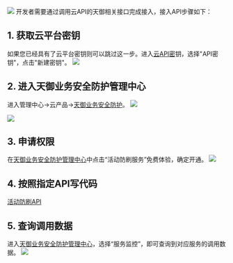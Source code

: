 ![](https://mc.qcloudimg.com/static/img/8ca9a05cd0eb30cd31a5f96aeab656f8/image.png)
开发者需要通过调用云API的天御相关接口完成接入，接入API步骤如下：

## 1. 获取云平台密钥
如果您已经具有了云平台密钥则可以跳过这一步。进入[云API密](http://console.tce.fsphere.cn/capi)钥，选择"API密钥"，点击"新建密钥"。
![](https://mc.qcloudimg.com/static/img/fd83fe8c74b72782340dd0f765c72b0d/image.png)

## 2. 进入天御业务安全防护管理中心
进入管理中心->云产品->[天御业务安全防护](http://console.tce.fsphere.cn/tianyu/overview)。
![](https://mc.qcloudimg.com/static/img/c27f47c4d334cee1fb94d8d8da3c62f0/image.png)

![](https://mc.qcloudimg.com/static/img/a3621dad678296cece106b38e9909df8/image.png)

## 3. 申请权限
在[天御业务安全防护管理中心](http://console.tce.fsphere.cn/tianyu/overview)中点击“活动防刷服务”免费体验，确定开通。
![](https://mc.qcloudimg.com/static/img/c3c8d0fe5acb709338a0db43258be90a/image.png)

## 4. 按照指定API写代码
[活动防刷API](/doc/product/295/6597)

## 5. 查询调用数据
进入[天御业务安全防护管理中心](http://console.tce.fsphere.cn/tianyu/service/ActivityAntiRush)，选择“服务监控”，即可查询到对应服务的调用数据。
![](https://mc.qcloudimg.com/static/img/cd317cb331be64cb78ddb6ea40fda25a/image.png)